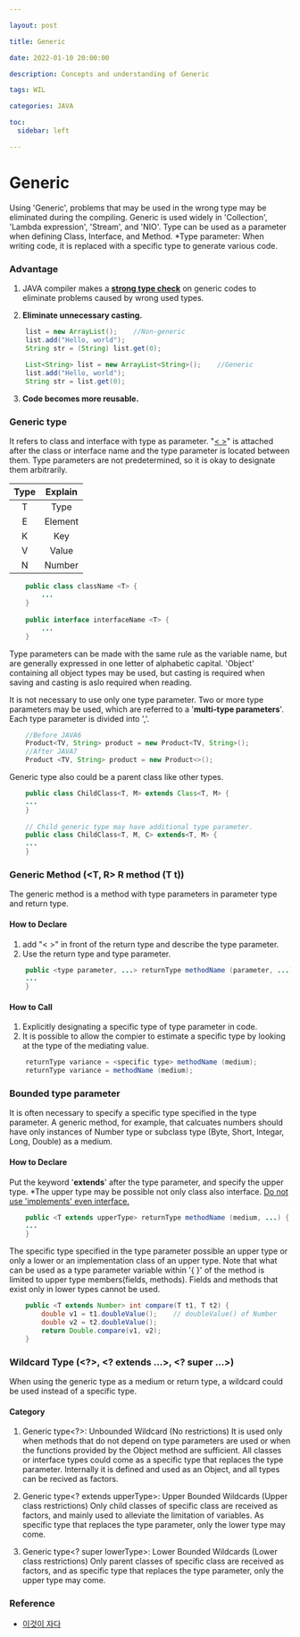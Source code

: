 ```yaml
---

layout: post

title: Generic

date: 2022-01-10 20:00:00

description: Concepts and understanding of Generic

tags: WIL

categories: JAVA

toc:
  sidebar: left

---
```


# Generic
Using 'Generic', problems that may be used in the wrong type may be eliminated during the compiling. Generic is used widely in 'Collection', 'Lambda expression', 'Stream', and 'NIO'. Type can be used as a parameter when defining Class, Interface, and Method.
*Type parameter: When writing code, it is replaced with a specific type to generate various code.

### Advantage
1. JAVA compiler makes a <U>**strong type check**</U> on generic codes to eliminate problems caused by wrong used types.

2. **Eliminate unnecessary casting.**
```java
    list = new ArrayList();    //Non-generic
    list.add("Hello, world");
    String str = (String) list.get(0);
    
    List<String> list = new ArrayList<String>();    //Generic
    list.add("Hello, world");
    String str = list.get(0);
```

3. **Code becomes more reusable.**

### Generic type
It refers to class and interface with type as parameter. "<U>< ></U>" is attached after the class or interface name and the type parameter is located between them. Type parameters are not predetermined, so it is okay to designate them arbitrarily.

|Type|Explain|
|:--:|:--:|
|T|Type|
|E|Element|
|K|Key|
|V|Value|
|N|Number|

```java
    public class className <T> {
    	...
    }
    
    public interface interfaceName <T> {
    	...
    }
```

Type parameters can be made with the same rule as the variable name, but are generally expressed in one letter of alphabetic capital. 'Object' containing all object types may be used, but casting is required when saving and casting is aslo required when reading.

It is not necessary to use only one type parameter. Two or more type parameters may be used, which are referred to a '**multi-type parameters**'. Each type parameter is divided into ','.

```java
    //Before JAVA6
    Product<TV, String> product = new Product<TV, String>();
    //After JAVA7
    Product <TV, String> product = new Product<>();
```

Generic type also could be a parent class like other types.
```java
    public class ChildClass<T, M> extends Class<T, M> {
    ...
    }
    
    // Child generic type may have additional type parameter.
    public class ChildClass<T, M, C> extends<T, M> {
    ...
    }
```

### Generic Method (<T, R> R method (T t))
The generic method is a method with type parameters in parameter type and return type.

#### How to Declare
1. add "< >" in front of the return type and describe the type parameter.
2. Use the return type and type parameter.
```java
    public <type parameter, ...> returnType methodName (parameter, ...) {
    ...
    }
```

#### How to Call
1. Explicitly designating a specific type of type parameter in code.
2. It is possible to allow the compier to estimate a specific type by looking at the type of the mediating value.
```java
    returnType variance = <specific type> methodName (medium);
    returnType variance = methodName (medium);
```

### Bounded type parameter
It is often necessary to specify a specific type specified in the type parameter. A generic method, for example, that calcuates numbers should have only instances of Number type or subclass type (Byte, Short, Integar, Long, Double) as a medium.

#### How to Declare
Put the keyword '**extends**' after the type parameter, and specify the upper type.
*The upper type may be possible not only class also interface. <U>Do not use 'implements' even interface.</U>

```java
    public <T extends upperType> returnType methodName (medium, ...) {
    ...
    }
```

The specific type specified in the type parameter possible an upper type or only a lower or an implementation class of an upper type. Note that what can be used as a type parameter variable within '{ }' of the method is limited to upper type members(fields, methods). Fields and methods that exist only in lower types cannot be used.

```java
    public <T extends Number> int compare(T t1, T t2) {
    	double v1 = t1.doubleValue();    // doubleValue() of Number
        double v2 = t2.doubleValue();
        return Double.compare(v1, v2);
    }
```

### Wildcard Type (<?>, <? extends ...>, <? super ...>)
When using the generic type as a medium or return type, a wildcard could be used instead of a specific type.

#### Category
1. Generic type<?>: Unbounded Wildcard (No restrictions)
It is used only when methods that do not depend on type parameters are used or when the functions provided by the Object method are sufficient.
All classes or interface types could come as a specific type that replaces the type parameter. Internally it is defined and used as an Object, and all types can be recived as factors.

2. Generic type<? extends upperType>: Upper Bounded Wildcards (Upper class restrictions)
Only child classes of specific class are received as factors, and mainly used to alleviate the limitation of variables. As specific type that replaces the type parameter, only the lower type may come.

3. Generic type<? super lowerType>: Lower Bounded Wildcards (Lower class restrictions)
Only parent classes of specific class are received as factors, and as specific type that replaces the type parameter, only the upper type may come.

### Reference
* <a href="http://www.kyobobook.co.kr/product/detailViewKor.laf?ejkGb=KOR&mallGb=KOR&barcode=9788968481475&orderClick=LAG&Kc=">이것이 자다</a>